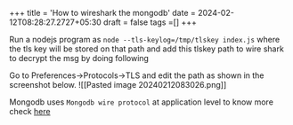 +++
title = 'How to wireshark the mongodb'
date = 2024-02-12T08:28:27.2727+05:30
draft = false
tags =[]
+++ 

Run a nodejs program as `node --tls-keylog=/tmp/tlskey index.js` where the tls key will be stored on that path and add this tlskey path to wire shark to decrypt the msg by doing following

Go to Preferences->Protocols->TLS and edit the path as shown in the screenshot below.
![[Pasted image 20240212083026.png]]

Mongodb uses `Mongodb wire protocol` at application level to know more check [here](https://www.mongodb.com/docs/manual/reference/mongodb-wire-protocol/#:~:text=The%20MongoDB%20Wire%20Protocol%20is,a%20regular%20TCP%2FIP%20socket.) 